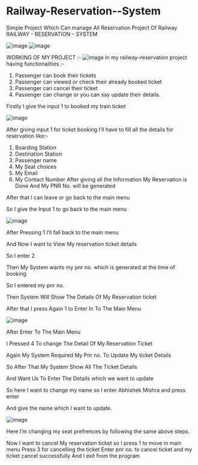 # Railway-Reservation--System
Simple Project Which Can manage All Reservation Project Of Railway
RAILWAY - RESERVATION – SYSTEM



![image](https://user-images.githubusercontent.com/50981076/79985314-09258180-84c8-11ea-9a93-84b55027be57.png)
![image](https://user-images.githubusercontent.com/50981076/79985327-0f1b6280-84c8-11ea-8313-5814b29dc73b.png)



WORKING OF MY PROJECT  :-
 ![image](https://user-images.githubusercontent.com/50981076/79985172-d7acb600-84c7-11ea-9120-ceb13aa308df.png)
In my railway–reservation project having functionalities :-
1.	Passenger can book their tickets
2.	Passenger can viewed or check their already booked ticket 
3.	Passenger can cancel their ticket 
4.	Passenger can change or you can say update their details.
 


Firstly I give the input 1 to booked my train ticket 

![image](https://user-images.githubusercontent.com/50981076/79985244-ef843a00-84c7-11ea-92ad-91282380a497.png)

After giving input 1 for ticket booking I’ll have to fill all the details for reservation like:-
1. Boarding Station
2. Destination Station 
3. Passenger name 
4. My Seat choices
5. My Email
6. My Contact Number 
After giving all the Information My Reservation is Done And My PNR No. will be generated 

After that I can leave or go back to the main menu 

So I give the Input 1 to go back to the main menu 

![image](https://user-images.githubusercontent.com/50981076/79985270-f90da200-84c7-11ea-8004-198e92f86de9.png)
 
After Pressing 1 I’ll fall back to the main menu 

And Now I want to View My reservation ticket details

So I enter 2 

Then My System wants my pnr no. which is generated at the time of booking 

So I entered my pnr no.

Then System Will Show The Details Of My Reservation ticket

After that I press Again 1 to Enter In To The Main Menu 


![image](https://user-images.githubusercontent.com/50981076/79985289-ff038300-84c7-11ea-89dc-9d839ad32a9c.png)
 
After Enter To The Main Menu 

I Pressed 4 To change The Detail Of My Reservation Ticket 

Again My System Required My Pnr no. To Update My ticket Details 

So After That My System Show All The Ticket Details 

And Want Us To Enter The Details which we want to update 

So here I want to change my name so I enter Abhishek Mishra and press enter 

And give the name which I want to update.

![image](https://user-images.githubusercontent.com/50981076/79985217-e7c49580-84c7-11ea-90c1-a6152260e791.png)
 
Here I’m changing my seat prefrences by following the same above steps.
 
Now I want to cancel My reservation ticket so I press 1 to move in main menu 
Press 3 for cancelling the ticket
Enter pnr no. to cancel ticket and my ticket cancel successfully 
And I exit from the program 
